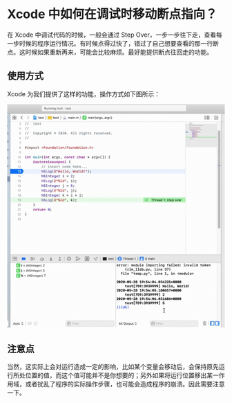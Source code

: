 # Xcode 中如何在调试时移动断点指向？

在 Xcode 中调试代码的时候，一般会通过 Step Over，一步一步往下走，查看每一步时候的程序运行情况。有时候点得过快了，错过了自己想要查看的那一行断点。这时候如果重新再来，可能会比较麻烦。最好能提供断点往回走的功能。



## 使用方式

Xcode 为我们提供了这样的功能，操作方式如下图所示：



![](1.gif)



## 注意点

当然，这实际上会对运行造成一定的影响，比如某个变量会移动后，会保持原先运行所处位置的值，而这个值可能并不是你想要的；另外如果将运行位置移出某一作用域，或者扰乱了程序的实际操作步骤，也可能会造成程序的崩溃。因此需要注意一下。




